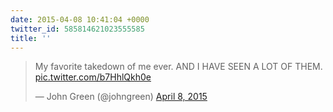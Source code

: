 ```yaml
---
date: 2015-04-08 10:41:04 +0000
twitter_id: 585814621023555585
title: ''
---
```


<blockquote class="twitter-tweet"><p lang="en" dir="ltr">My favorite takedown of me ever. AND I HAVE SEEN A LOT OF THEM. <a href="http://t.co/b7HhlQkh0e">pic.twitter.com/b7HhlQkh0e</a></p>&mdash; John Green (@johngreen) <a href="https://twitter.com/johngreen/status/585811142221684736?ref_src=twsrc%5Etfw">April 8, 2015</a></blockquote>
<script async src="https://platform.twitter.com/widgets.js" charset="utf-8"></script>
